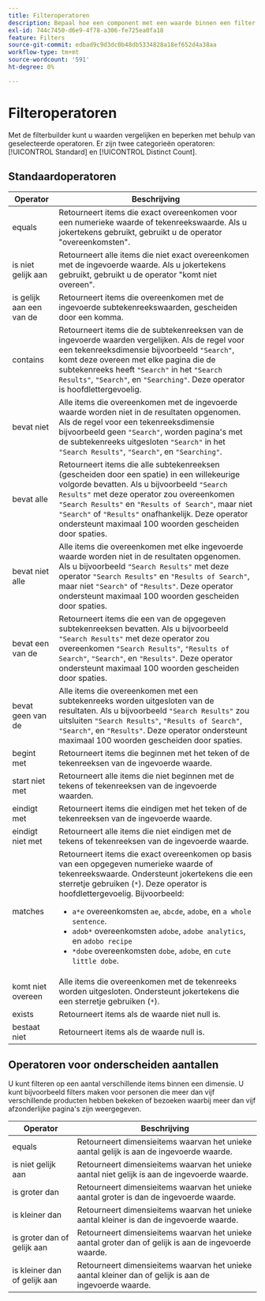 ```yaml
---
title: Filteroperatoren
description: Bepaal hoe een component met een waarde binnen een filter interactie aangaat.
exl-id: 744c7450-d6e9-4f78-a306-fe725ea0fa18
feature: Filters
source-git-commit: edbad9c9d3dc0b48db5334828a18ef652d4a38aa
workflow-type: tm+mt
source-wordcount: '591'
ht-degree: 0%

---
```


# Filteroperatoren

Met de filterbuilder kunt u waarden vergelijken en beperken met behulp van geselecteerde operatoren. Er zijn twee categorieën operatoren: [!UICONTROL Standard] en [!UICONTROL Distinct Count].

## Standaardoperatoren

| Operator | Beschrijving |
| --- | --- |
| equals | Retourneert items die exact overeenkomen voor een numerieke waarde of tekenreekswaarde. Als u jokertekens gebruikt, gebruikt u de operator &quot;overeenkomsten&quot;. |
| is niet gelijk aan | Retourneert alle items die niet exact overeenkomen met de ingevoerde waarde.  Als u jokertekens gebruikt, gebruikt u de operator &quot;komt niet overeen&quot;. |
| is gelijk aan een van de | Retourneert items die overeenkomen met de ingevoerde subtekenreekswaarden, gescheiden door een komma. |
| contains | Retourneert items die de subtekenreeksen van de ingevoerde waarden vergelijken. Als de regel voor een tekenreeksdimensie bijvoorbeeld `"Search"`, komt deze overeen met elke pagina die de subtekenreeks heeft `"Search"` in het `"Search Results"`, `"Search"`, en `"Searching"`. Deze operator is hoofdlettergevoelig. |
| bevat niet | Alle items die overeenkomen met de ingevoerde waarde worden niet in de resultaten opgenomen. Als de regel voor een tekenreeksdimensie bijvoorbeeld geen `"Search"`, worden pagina&#39;s met de subtekenreeks uitgesloten `"Search"` in het `"Search Results"`, `"Search"`, en `"Searching"`. |
| bevat alle | Retourneert items die alle subtekenreeksen (gescheiden door een spatie) in een willekeurige volgorde bevatten. Als u bijvoorbeeld `"Search Results"` met deze operator zou overeenkomen `"Search Results"` en `"Results of Search"`, maar niet `"Search"` of `"Results"` onafhankelijk. Deze operator ondersteunt maximaal 100 woorden gescheiden door spaties. |
| bevat niet alle | Alle items die overeenkomen met elke ingevoerde waarde worden niet in de resultaten opgenomen. Als u bijvoorbeeld `"Search Results"` met deze operator `"Search Results"` en `"Results of Search"`, maar niet `"Search"` of `"Results"`. Deze operator ondersteunt maximaal 100 woorden gescheiden door spaties. |
| bevat een van de | Retourneert items die een van de opgegeven subtekenreeksen bevatten. Als u bijvoorbeeld `"Search Results"` met deze operator zou overeenkomen `"Search Results"`, `"Results of Search"`, `"Search"`, en `"Results"`. Deze operator ondersteunt maximaal 100 woorden gescheiden door spaties. |
| bevat geen van de | Alle items die overeenkomen met een subtekenreeks worden uitgesloten van de resultaten. Als u bijvoorbeeld `"Search Results"` zou uitsluiten `"Search Results"`, `"Results of Search"`, `"Search"`, en `"Results"`. Deze operator ondersteunt maximaal 100 woorden gescheiden door spaties. |
| begint met | Retourneert items die beginnen met het teken of de tekenreeksen van de ingevoerde waarde. |
| start niet met | Retourneert alle items die niet beginnen met de tekens of tekenreeksen van de ingevoerde waarden. |
| eindigt met | Retourneert items die eindigen met het teken of de tekenreeksen van de ingevoerde waarde. |
| eindigt niet met | Retourneert alle items die niet eindigen met de tekens of tekenreeksen van de ingevoerde waarde. |
| matches | Retourneert items die exact overeenkomen op basis van een opgegeven numerieke waarde of tekenreekswaarde. Ondersteunt jokertekens die een sterretje gebruiken (`*`). Deze operator is hoofdlettergevoelig. Bijvoorbeeld:<ul><li>`a*e` overeenkomsten `ae`, `abcde`, `adobe`, en `a whole sentence`.</li><li>`adob*` overeenkomsten `adobe`, `adobe analytics`, en `adobo recipe`</li><li>`*dobe` overeenkomsten `dobe`, `adobe`, en `cute little dobe`.</li></ul> |
| komt niet overeen | Alle items die overeenkomen met de tekenreeks worden uitgesloten. Ondersteunt jokertekens die een sterretje gebruiken (`*`). |
| exists | Retourneert items als de waarde niet null is. |
| bestaat niet | Retourneert items als de waarde null is. |

## Operatoren voor onderscheiden aantallen

U kunt filteren op een aantal verschillende items binnen een dimensie. U kunt bijvoorbeeld filters maken voor personen die meer dan vijf verschillende producten hebben bekeken of bezoeken waarbij meer dan vijf afzonderlijke pagina&#39;s zijn weergegeven.

| Operator | Beschrijving |
| --- | --- |
| equals | Retourneert dimensieitems waarvan het unieke aantal gelijk is aan de ingevoerde waarde. |
| is niet gelijk aan | Retourneert dimensieitems waarvan het unieke aantal niet gelijk is aan de ingevoerde waarde. |
| is groter dan | Retourneert dimensieitems waarvan het unieke aantal groter is dan de ingevoerde waarde. |
| is kleiner dan | Retourneert dimensieitems waarvan het unieke aantal kleiner is dan de ingevoerde waarde. |
| is groter dan of gelijk aan | Retourneert dimensieitems waarvan het unieke aantal groter dan of gelijk is aan de ingevoerde waarde. |
| is kleiner dan of gelijk aan | Retourneert dimensieitems waarvan het unieke aantal kleiner dan of gelijk is aan de ingevoerde waarde. |
